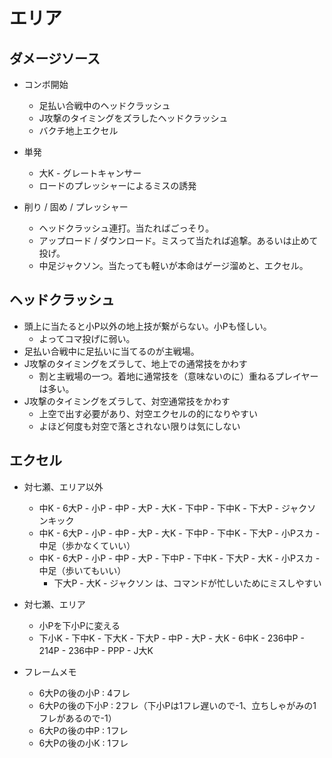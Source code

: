 # エリア

## ダメージソース

* コンボ開始
  * 足払い合戦中のヘッドクラッシュ
  * J攻撃のタイミングをズラしたヘッドクラッシュ
  * バクチ地上エクセル

* 単発
  * 大K - グレートキャンサー
  * ロードのプレッシャーによるミスの誘発

* 削り / 固め / プレッシャー
  * ヘッドクラッシュ連打。当たればごっそり。
  * アップロード / ダウンロード。ミスって当たれば追撃。あるいは止めて投げ。
  * 中足ジャクソン。当たっても軽いが本命はゲージ溜めと、エクセル。


## ヘッドクラッシュ

* 頭上に当たると小P以外の地上技が繋がらない。小Pも怪しい。
  * よってコマ投げに弱い。
* 足払い合戦中に足払いに当てるのが主戦場。
* J攻撃のタイミングをズラして、地上での通常技をかわす
  * 割と主戦場の一つ。着地に通常技を（意味ないのに）重ねるプレイヤーは多い。
* J攻撃のタイミングをズラして、対空通常技をかわす
  * 上空で出す必要があり、対空エクセルの的になりやすい
  * よほど何度も対空で落とされない限りは気にしない


## エクセル

* 対七瀬、エリア以外
  * 中K - 6大P - 小P - 中P - 大P - 大K - 下中P - 下中K - 下大P - ジャクソンキック
  * 中K - 6大P - 小P - 中P - 大P - 大K - 下中P - 下中K - 下大P - 小Pスカ - 中足（歩かなくていい）
  * 中K - 6大P - 小P - 中P - 大P - 下中P - 下中K - 下大P - 大K - 小Pスカ - 中足（歩いてもいい）
    * 下大P - 大K - ジャクソン は、コマンドが忙しいためにミスしやすい

* 対七瀬、エリア
  * 小Pを下小Pに変える
  * 下小K - 下中K - 下大K - 下大P - 中P - 大P - 大K - 6中K - 236中P - 214P - 236中P - PPP - J大K

* フレームメモ
  * 6大Pの後の小P : 4フレ
  * 6大Pの後の下小P : 2フレ（下小Pは1フレ遅いので-1、立ちしゃがみの1フレがあるので-1）
  * 6大Pの後の中P : 1フレ
  * 6大Pの後の小K : 1フレ
